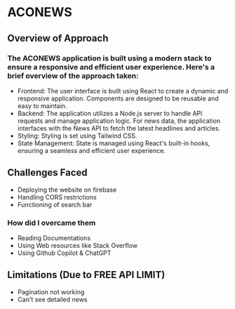 # ACONEWS

## Overview of Approach

### The ACONEWS application is built using a modern stack to ensure a responsive and efficient user experience. Here's a brief overview of the approach taken:

- Frontend: The user interface is built using React to create a dynamic and responsive application. Components are designed to be reusable and easy to maintain.
- Backend: The application utilizes a Node.js server to handle API requests and manage application logic. For news data, the application interfaces with the News API to fetch the latest headlines and articles.
- Styling: Styling is set using Tailwind CSS.
- State Management: State is managed using React's built-in hooks, ensuring a seamless and efficient user experience.


## Challenges Faced

- Deploying the website on firebase
- Handling CORS restrictions
- Functioning of search bar

### How did I overcame them

- Reading Documentations
- Using Web resources like Stack Overflow
- Using Github Copilot & ChatGPT

## Limitations (Due to FREE API LIMIT)

- Pagination not working
- Can't see detailed news




